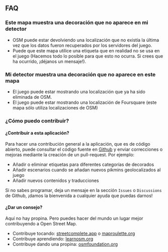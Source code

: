 ## FAQ

### Este mapa muestra una decoración que no aparece en mi detector

- OSM puede estar devolviendo una localización que no existía la última vez que los datos fueron recuperados por los servidores del juego.
- Puede que este mapa utilice una etiqueta que en realidad no se usa en el juego (Hacemos todo lo posible para que esto no ocurra. Si crees que ha ocurrido, ¡déjanos un mensaje!).

### Mi detector muestra una decoración que no aparece en este mapa

- El juego puede estar mostrando una localización que ya ha sido eliminada de OSM.
- El juego puede estar mostrando una localización de Foursquare (este mapa sólo utiliza localizaciones de OSM)

### ¿Cómo puedo contribuir?

#### ¿Contribuir a esta aplicación?

Para hacer una contribución general a la aplicación, que es de código abierto, puede consultar el código fuente en [Github](https://github.com/pixlpirate/pikmin-map) y enviar correcciones o mejoras mediante la creación de un pull-request. Por ejemplo:
- Añadir o eliminar etiquetas para diferentes categorías de decorados
- Añadir escenarios cuando se añadan nuevos pikmins geolocalizados al juego
- Añadir nuevos contenidos y traducciones

Si no sabes programar, deja un mensaje en la sección `Issues` o `Discussions` de Github, ¡damos la bienvenida a cualquier ayuda que puedas darnos!

#### ¿Dar un consejo?

Aquí no hay propina. Pero puedes hacer del mundo un lugar mejor contribuyendo a Open Street Map.

- Contribuye tocando: [streetcomplete.app](https://streetcomplete.app) o [maproulette.org](https://maproulette.org)
- Contribuye aprendiendo: [learnosm.org](https://learnosm.org)
- Contribuye dando una propina: [osmfoundation.org](https://osmfoundation.org)